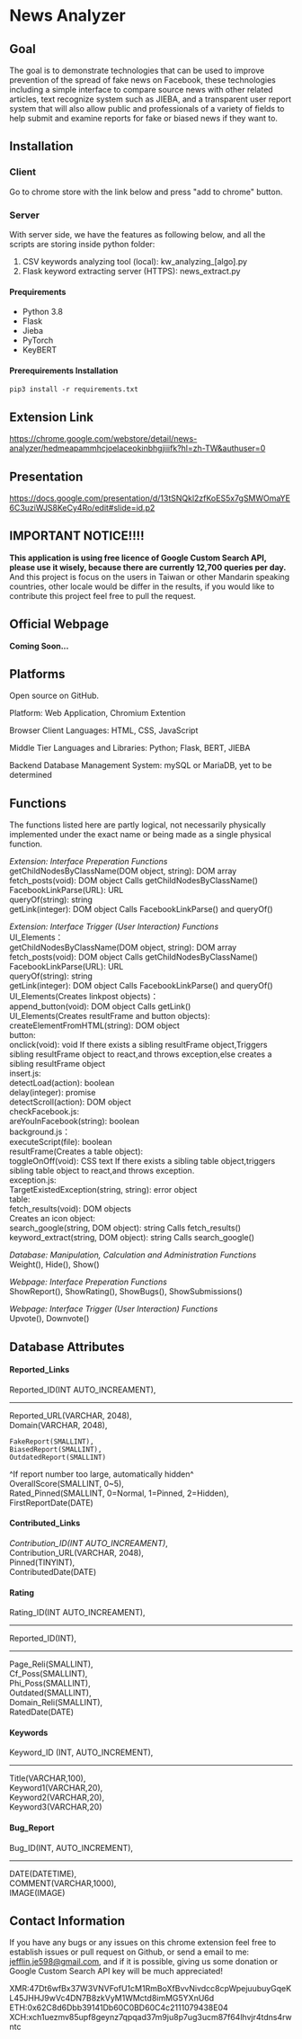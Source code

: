 # News Analyzer

## Goal

The goal is to demonstrate technologies that can be used to improve prevention of the spread of fake news on Facebook, these technologies including a simple interface to compare source news with other related articles, text recognize system such as JIEBA, and a transparent user report system that will also allow public and professionals of a variety of fields to help submit and examine reports for fake or biased news if they want to.

## Installation
### Client
 Go to chrome store with the link below and press "add to chrome" button.  
### Server
With server side, we have the features as following below, and all the scripts are storing inside python folder:  
 1. CSV keywords analyzing tool (local): kw_analyzing_[algo].py
 2. Flask keyword extracting server (HTTPS): news_extract.py  
#### Prequirements
 - Python 3.8
 - Flask
 - Jieba
 - PyTorch
 - KeyBERT
#### Prerequirements Installation
    pip3 install -r requirements.txt


## Extension Link
https://chrome.google.com/webstore/detail/news-analyzer/hedmeapammhcjoelaceokinbhgjiiifk?hl=zh-TW&authuser=0

## Presentation
https://docs.google.com/presentation/d/13tSNQkl2zfKoES5x7gSMWOmaYE6C3uziWJS8KeCy4Ro/edit#slide=id.p2

## IMPORTANT NOTICE!!!!
**This application is using free licence of Google Custom Search API, please use it wisely, because there are currently 12,700 queries per day.**  
And this project is focus on the users in Taiwan or other Mandarin speaking countries, other locale would be differ in the results, if you would like to contribute this project feel free to pull the request.

## Official Webpage
**Coming Soon...**

## Platforms

Open source on GitHub.

Platform: Web Application, Chromium Extention

Browser Client Languages: HTML, CSS, JavaScript

Middle Tier Languages and Libraries: Python; Flask, BERT, JIEBA

Backend Database Management System: mySQL or MariaDB, yet to be determined

## Functions

The functions listed here are partly logical, not necessarily physically implemented under the exact name or being made as a single physical function.

*Extension: Interface Preperation Functions*  
getChildNodesByClassName(DOM object, string): DOM array  
fetch_posts(void): DOM object   Calls getChildNodesByClassName()  
FacebookLinkParse(URL): URL  
queryOf(string): string  
getLink(integer): DOM object  Calls FacebookLinkParse() and queryOf()
  
*Extension: Interface Trigger (User Interaction) Functions*  
UI_Elements：  
getChildNodesByClassName(DOM object, string): DOM array  
fetch_posts(void): DOM object   Calls getChildNodesByClassName()  
FacebookLinkParse(URL): URL  
queryOf(string): string   
getLink(integer): DOM object  Calls FacebookLinkParse() and queryOf()  
UI_Elements(Creates linkpost objects)：  
append_button(void): DOM object  Calls getLink()  
UI_Elements(Creates resultFrame and button objects):  
createElementFromHTML(string): DOM object  
button:  
onclick(void): void  If there exists a sibling resultFrame object,Triggers sibling resultFrame object to react,and throws exception,else creates a sibling resultFrame object  
insert.js:  
detectLoad(action): boolean  
delay(integer): promise  
detectScroll(action): DOM object  
checkFacebook.js:  
areYouInFacebook(string): boolean  
background.js：  
executeScript(file): boolean  
resultFrame(Creates a table object):  
toggleOnOff(void): CSS text  If there exists a sibling table object,triggers sibling table object to react,and throws exception.  
exception.js:  
TargetExistedException(string, string): error object  
table:  
fetch_results(void): DOM objects  
Creates an icon object:  
search_google(string, DOM object): string    Calls fetch_results()  
keyword_extract(string, DOM object): string  Calls search_google()  



*Database: Manipulation, Calculation and Administration Functions*  
Weight(), Hide(), Show()  

*Webpage: Interface Preperation Functions*  
ShowReport(), ShowRating(), ShowBugs(), ShowSubmissions()  

*Webpage: Interface Trigger (User Interaction) Functions*  
Upvote(), Downvote()  



## Database Attributes

#### Reported_Links
Reported_ID(INT AUTO_INCREAMENT),
___
Reported_URL(VARCHAR, 2048),\
Domain(VARCHAR, 2048),

```
FakeReport(SMALLINT),
BiasedReport(SMALLINT),
OutdatedReport(SMALLINT)
```
^If report number too large, automatically hidden^\
OverallScore(SMALLINT, 0~5),\
Rated_Pinned(SMALLINT, 0=Normal, 1=Pinned, 2=Hidden),\
FirstReportDate(DATE)

#### Contributed_Links
_Contribution_ID(INT AUTO_INCREAMENT)_,\
Contribution_URL(VARCHAR, 2048), \
Pinned(TINYINT),\
ContributedDate(DATE)

#### Rating
Rating_ID(INT AUTO_INCREAMENT),
___
Reported_ID(INT),
___
Page_Reli(SMALLINT),\
Cf_Poss(SMALLINT),\
Phi_Poss(SMALLINT),\
Outdated(SMALLINT),\
Domain_Reli(SMALLINT),\
RatedDate(DATE)

#### Keywords
Keyword_ID (INT, AUTO_INCREMENT),
___
Title(VARCHAR,100),\
Keyword1(VARCHAR,20),\
Keyword2(VARCHAR,20),\
Keyword3(VARCHAR,20)

#### Bug_Report
Bug_ID(INT, AUTO_INCREMENT),
___
DATE(DATETIME),\
COMMENT(VARCHAR,1000),\
IMAGE(IMAGE)

## Contact Information
If you have any bugs or any issues on this chrome extension feel free to establish issues or pull request on Github, or send a email to me: jefflin.je598@gmail.com, and if it is possible, giving us some donation or Google Custom Search API key will be much appreciated!  
  
  
XMR:47Dt6wfBx37W3VNVFofU1cM1RmBoXfBvvNivdcc8cpWpejuubuyGqeKL45JHHJ9wVc4DN7B8zkVyM1WMctd8imMG5YXnU6d  
ETH:0x62C8d6Dbb39141Db60C0BD60C4c2111079438E04  
XCH:xch1uezmv85upf8geynz7qpqad37m9ju8p7ug3ucm87f64lhvjr4tdns4rwntc
